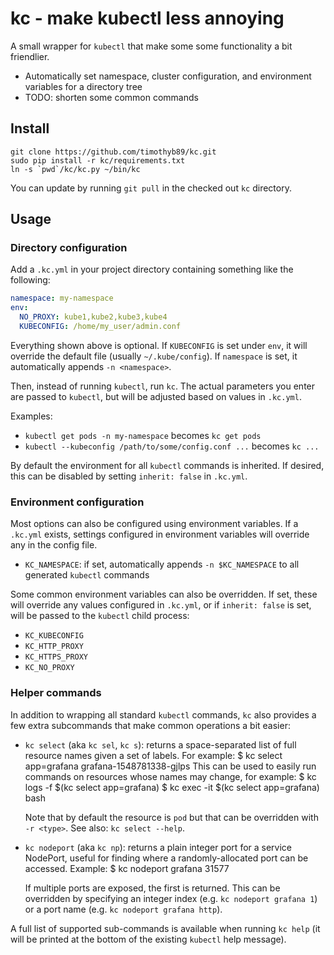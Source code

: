 kc - make kubectl less annoying
===============================

A small wrapper for `kubectl` that make some some functionality a bit
friendlier.

 * Automatically set namespace, cluster configuration, and environment variables
   for a directory tree
 * TODO: shorten some common commands

Install
-------

    git clone https://github.com/timothyb89/kc.git
    sudo pip install -r kc/requirements.txt
    ln -s `pwd`/kc/kc.py ~/bin/kc

You can update by running `git pull` in the checked out `kc` directory.

Usage
-----

### Directory configuration

Add a `.kc.yml` in your project directory containing something like the
following:

```yaml
namespace: my-namespace
env:
  NO_PROXY: kube1,kube2,kube3,kube4
  KUBECONFIG: /home/my_user/admin.conf
```

Everything shown above is optional. If `KUBECONFIG` is set under `env`, it will
override the default file (usually `~/.kube/config`). If `namespace` is set, it
automatically appends `-n <namespace>`.

Then, instead of running `kubectl`, run `kc`. The actual parameters you enter
are passed to `kubectl`, but will be adjusted based on values in `.kc.yml`.

Examples:
 * `kubectl get pods -n my-namespace` becomes `kc get pods`
 * `kubectl --kubeconfig /path/to/some/config.conf ...` becomes `kc ...`

By default the environment for all `kubectl` commands is inherited. If desired,
this can be disabled by setting `inherit: false` in `.kc.yml`.

### Environment configuration

Most options can also be configured using environment variables. If a `.kc.yml`
exists, settings configured in environment variables will override any in the
config file.

 * `KC_NAMESPACE`: if set, automatically appends `-n $KC_NAMESPACE` to all
   generated `kubectl` commands

Some common environment variables can also be overridden. If set, these will
override any values configured in `.kc.yml`, or if `inherit: false` is set, will
be passed to the `kubectl` child process:

 * `KC_KUBECONFIG`
 * `KC_HTTP_PROXY`
 * `KC_HTTPS_PROXY`
 * `KC_NO_PROXY`

### Helper commands

In addition to wrapping all standard `kubectl` commands, `kc` also provides a
few extra subcommands that make common operations a bit easier:

 * `kc select` (aka `kc sel`, `kc s`): returns a space-separated list of full
   resource names given a set of labels. For example:
       $ kc select app=grafana
       grafana-1548781338-gjlps
   This can be used to easily run commands on resources whose names may change,
   for example:
       $ kc logs -f $(kc select app=grafana)
       $ kc exec -it $(kc select app=grafana) bash

   Note that by default the resource is `pod` but that can be overridden with
   `-r <type>`. See also: `kc select --help`.

 * `kc nodeport` (aka `kc np`): returns a plain integer port for a service
   NodePort, useful for finding where a randomly-allocated port can be accessed.
   Example:
       $ kc nodeport grafana
       31577

   If multiple ports are exposed, the first is returned. This can be overridden
   by specifying an integer index (e.g. `kc nodeport grafana 1`) or a port name
   (e.g. `kc nodeport grafana http`).

A full list of supported sub-commands is available when running `kc help` (it
will be printed at the bottom of the existing `kubectl` help message).
